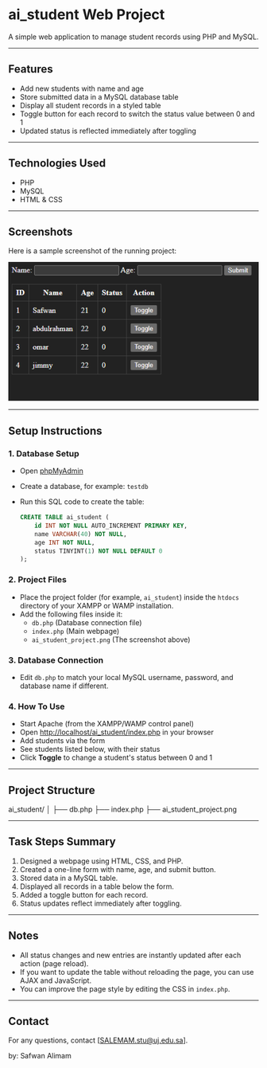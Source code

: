 # ai_student Web Project

A simple web application to manage student records using PHP and MySQL.

---

## Features

- Add new students with name and age
- Store submitted data in a MySQL database table
- Display all student records in a styled table
- Toggle button for each record to switch the status value between 0 and 1
- Updated status is reflected immediately after toggling

---

## Technologies Used

- PHP
- MySQL
- HTML & CSS

---

## Screenshots

Here is a sample screenshot of the running project:

![ai_student project screenshot](ai_student_project.png)

---

## Setup Instructions

### 1. Database Setup

- Open [phpMyAdmin](http://localhost/phpmyadmin)
- Create a database, for example: `testdb`
- Run this SQL code to create the table:

    ```sql
    CREATE TABLE ai_student (
        id INT NOT NULL AUTO_INCREMENT PRIMARY KEY,
        name VARCHAR(40) NOT NULL,
        age INT NOT NULL,
        status TINYINT(1) NOT NULL DEFAULT 0
    );
    ```

### 2. Project Files

- Place the project folder (for example, `ai_student`) inside the `htdocs` directory of your XAMPP or WAMP installation.
- Add the following files inside it:
    - `db.php` (Database connection file)
    - `index.php` (Main webpage)
    - `ai_student_project.png` (The screenshot above)

### 3. Database Connection

- Edit `db.php` to match your local MySQL username, password, and database name if different.

### 4. How To Use

- Start Apache (from the XAMPP/WAMP control panel)
- Open [http://localhost/ai_student/index.php](http://localhost/ai_student/index.php) in your browser
- Add students via the form
- See students listed below, with their status
- Click **Toggle** to change a student's status between 0 and 1

---

## Project Structure

ai_student/
│
├── db.php
├── index.php
├── ai_student_project.png


---

## Task Steps Summary

1. Designed a webpage using HTML, CSS, and PHP.
2. Created a one-line form with name, age, and submit button.
3. Stored data in a MySQL table.
4. Displayed all records in a table below the form.
5. Added a toggle button for each record.
6. Status updates reflect immediately after toggling.

---

## Notes

- All status changes and new entries are instantly updated after each action (page reload).
- If you want to update the table without reloading the page, you can use AJAX and JavaScript.
- You can improve the page style by editing the CSS in `index.php`.

---

## Contact

For any questions, contact [SALEMAM.stu@uj.edu.sa].


by: Safwan Alimam 
